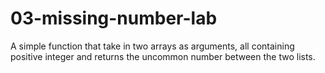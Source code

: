 # 03-missing-number-lab
A simple function that take in two arrays as arguments, all containing positive integer and returns the uncommon number between the two lists.
